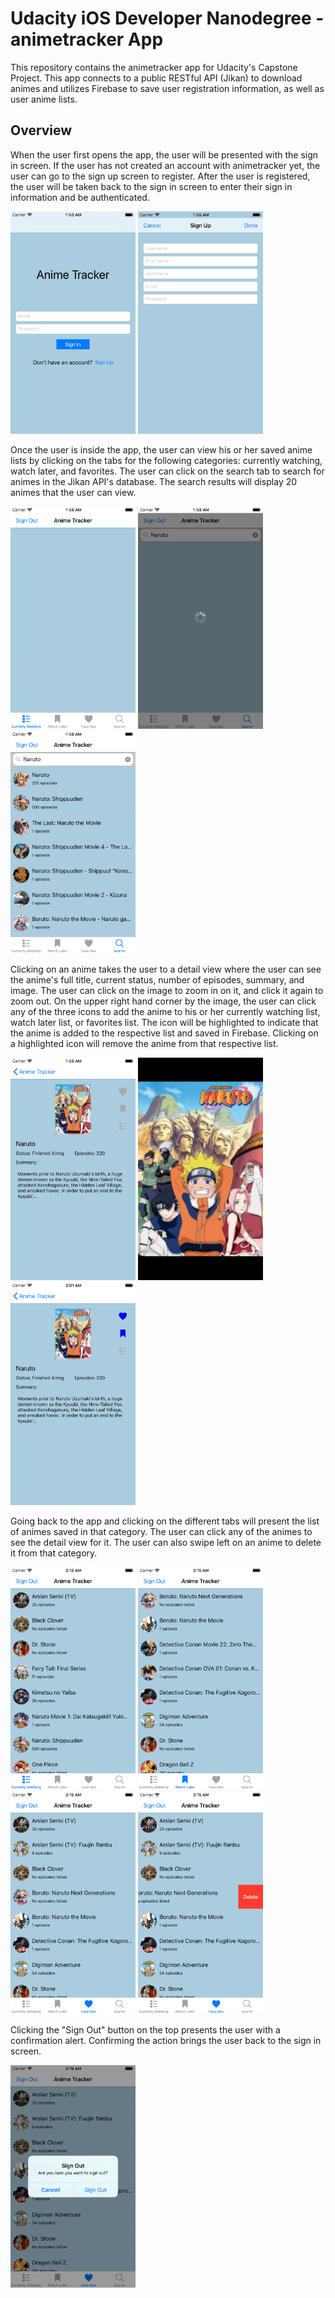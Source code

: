 # Udacity iOS Developer Nanodegree - animetracker App
This repository contains the animetracker app for Udacity's Capstone Project. This app connects to a public RESTful API (Jikan) to 
download animes and utilizes Firebase to save user registration information, as well as user anime lists.

## Overview
When the user first opens the app, the user will be presented with the sign in screen. If the user has not created an account with 
animetracker yet, the user can go to the sign up screen to register. After the user is registered, the user will be taken back to the 
sign in screen to enter their sign in information and be authenticated.

<img src="signIn.png" width="200"> <img src="signUp.png" width="200">

Once the user is inside the app, the user can view his or her saved anime lists by clicking on the tabs for the following categories: 
currently watching, watch later, and favorites. The user can click on the search tab to search for animes in the Jikan API's database.
The search results will display 20 animes that the user can view.

<img src="firstScreen.png" width="200"> <img src="searchLoading.png" width="200"> <img src="search.png" width="200">

Clicking on an anime takes the user to a detail view where the user can see the anime's full title, current status, number of episodes, 
summary, and image. The user can click on the image to zoom in on it, and click it again to zoom out. On the upper right hand corner by
the image, the user can click any of the three icons to add the anime to his or her currently watching list, watch later list, or 
favorites list. The icon will be highlighted to indicate that the anime is added to the respective list and saved in Firebase. Clicking on
a highlighted icon will remove the anime from that respective list.

<img src="detailView.png" width="200"> <img src="imageZoom.png" width="200"> <img src="addToCategories.png" width="200">

Going back to the app and clicking on the different tabs will present the list of animes saved in that category. The user can click any of
the animes to see the detail view for it. The user can also swipe left on an anime to delete it from that category.

<img src="currentlyWatching.png" width="200"> <img src="watchLater.png" width="200"> <img src="favorites.png" width="200"> <img src="swipeToDelete.png" width="200">

Clicking the "Sign Out" button on the top presents the user with a confirmation alert. Confirming the action brings the user back to the 
sign in screen.

<img src="signOut.png" width="200">
